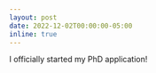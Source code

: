 ```yaml
---
layout: post
date: 2022-12-02T00:00:00-05:00
inline: true
---
```


I officially started my PhD application!
